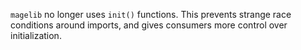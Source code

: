 `magelib` no longer uses `init()` functions.
This prevents strange race conditions around imports,
and gives consumers more control over initialization.
